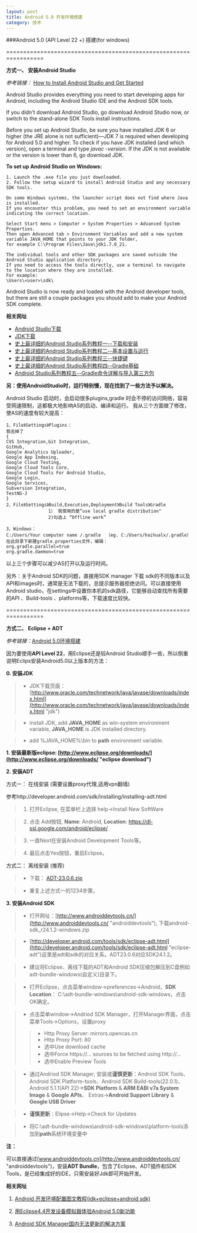 ```yaml
---
layout: post
title: Android 5.0 开发环境搭建
category: 技术
---
```


###Android 5.0 (API Level 22 +) 搭建(for windows)

=================================================================

**方式一、 安装Android Studio**

*参考链接：* [How to Install Android Studio and Get Started](https://www3.ntu.edu.sg/home/ehchua/programming/android/Android_HowTo.html "Markdown")

Android Studio provides everything you need to start developing apps for Android, including the Android Studio IDE and the Android SDK tools.

If you didn't download Android Studio, go download Android Studio now, or switch to the stand-alone SDK Tools install instructions.

Before you set up Android Studio, be sure you have installed JDK 6 or higher (the JRE alone is not sufficient)—JDK 7 is required when developing for Android 5.0 and higher. 
To check if you have JDK installed (and which version), open a terminal and type *javac -version*. If the JDK is not available or the version is lower than 6, go download JDK.

**To set up Android Studio on Windows:**

```
1. Launch the .exe file you just downloaded.
2. Follow the setup wizard to install Android Studio and any necessary SDK tools.

On some Windows systems, the launcher script does not find where Java is installed. 
If you encounter this problem, you need to set an environment variable indicating the correct location.

Select Start menu > Computer > System Properties > Advanced System Properties. 
Then open Advanced tab > Environment Variables and add a new system variable JAVA_HOME that points to your JDK folder, 
for example C:\Program Files\Java\jdk1.7.0_21.

The individual tools and other SDK packages are saved outside the Android Studio application directory. 
If you need to access the tools directly, use a terminal to navigate to the location where they are installed. 
For example: 
\Users\<user>\sdk\
```

Android Studio is now ready and loaded with the Android developer tools, 
but there are still a couple packages you should add to make your Android SDK complete.

**相关网址**

* [Android Studio下载](https://developer.android.com/sdk/index.html#top "Markdown")
* [JDK下载](http://www.oracle.com/technetwork/java/javase/downloads/jdk8-downloads-2133151.html "Markdown")
* [史上最详细的Android Studio系列教程一--下载和安装](http://segmentfault.com/a/1190000002401964 "Markdown")
* [史上最详细的Android Studio系列教程二--基本设置与运行](http://segmentfault.com/a/1190000002411926 "Markdown")
* [史上最详细的Android Studio系列教程三--快捷键](http://segmentfault.com/a/1190000002418983 "Markdown")
* [史上最详细的Android Studio系列教程四--Gradle基础](http://segmentfault.com/a/1190000002439306 "Markdown")
* [Android Studio系列教程五--Gradle命令详解与导入第三方包](http://segmentfault.com/a/1190000002464822 "Markdown")

**另：使用AndroidStudio时，运行特别慢，现在找到了一些方法予以解决。**

Android Studio 启动时，会启动很多plugins,gradle 时会不停的访问网络，容易受网速限制，这都极大地影响AS的启动、编译和运行。
我从三个方面做了修改，使AS的速度有较大提高：

```
1、File》Settings》Plugins：
我去掉了
{
CVS Integration,Git Integration, 
GitHub, 
Google Analytics Uploader,
Google App Indexing,
Google Cloud Testing,
Google Cloud Tools Core,
Google Cloud Tools For Android Studio,
Google Login,
Google Services,
Subversion Integration,
TestNG-J
}
2、File》Settings》Build,Execution,Deployment》Build Tools》Gradle
                1） 我使用的是“use local gradle distribution"
                2)勾选上 “Offline work”

3、Windows：
C:/Users/Your computer name /.gradle  （eg. C:/Users/haihualx/.gradle）
在此目录下新建gradle.properties文件，编辑：
org.gradle.parallel=true
org.gradle.daemon=true
```

以上三个步骤可以减少AS打开以及运行时间。

另外：关于Android SDK的问题，直接用SDK manager 下载 sdk的不同版本以及 API和images时，通常是无法下载的，总提示服务器拒绝访问。可以直接使用Android studio，在settings中设置你本机的sdk路径，它能够自动查找所有需要的API 、Build-tools 、platforms等，下载速度比较快。

=================================================================

**方式二、 Eclipse + ADT**

*参考链接：*[Android 5.0环境搭建](http://blog.csdn.net/yanzi1225627/article/details/45318069 "Markdown")

因为要使用**API Level 22**，用Eclipse还是较Android Studio顺手一些，所以侧重说明Eclips安装Android5.0以上版本的方法：

**0. 安装JDK**

> * JDK下载页面：[http://www.oracle.com/technetwork/java/javase/downloads/index.html](http://www.oracle.com/technetwork/java/javase/downloads/index.html "jdk")

> * install JDK, add **JAVA_HOME** as win-system environment variable, **JAVA_HOME** is JDK installed directory.

> * add %JAVA_HOME%\bin to **path** environment variable.

**1. 安装最新版eclipse:  [http://www.eclipse.org/downloads/](http://www.eclipse.org/downloads/ "eclipse download")**

**2. 安装ADT**

方式一： 在线安装 (需要设置proxy代理,适用vpn翻墙)

参考http://developer.android.com/sdk/installing/installing-adt.html

> 1. 打开Eclipse, 在菜单栏上选择 help->Install New SoftWare

> 2. 点击 Add按钮, **Name**: Android, **Location**: https://dl-ssl.google.com/android/eclipse/

> 3. 一直Next在安装Android Development Tools等。

> 4. 最后点击Yes按钮，重启Eclipse。

方式二： 离线安装 (推荐)

> * 下载： [ADT-23.0.6.zip](https://dl.google.com/android/ADT-23.0.6.zip "ADT")

> * 重复上述方式一的1234步骤。

**3. 安装Android SDK**

> * 打开网址：[http://www.androiddevtools.cn/](http://www.androiddevtools.cn/ "androiddevtools"), 下载android-sdk_r24.1.2-windows.zip

> * [http://developer.android.com/tools/sdk/eclipse-adt.html](http://developer.android.com/tools/sdk/eclipse-adt.html "eclipse-adt")这里是adt和sdk的对应关系。ADT23.0.6对应SDK24.1.2。

> * 建议将Eclipse、离线下载的ADT和Android SDK压缩包解压到C盘例如adt-bundle-windows(自定义)目录下。

> * 打开Eclipse，点击菜单window->preferences->Android，**SDK Location**： C:\adt-bundle-windows\android-sdk-windows，点击OK确定。

> * 点击菜单window->Andriod SDK Manager，打开Manager界面，点击菜单Tools->Options，设置proxy
> > * Http Proxy Server: mirrors.opencas.cn
> > * Http Proxy Port: 80
> > * 选中Use download cache
> > * 选中Force https://... sources to be fetched using http://...
> > * 选中Enable Preview Tools

> * 通过Andriod SDK Manager, 安装或**谨慎更新**：Android SDK Tools、Android SDK Platform-tools、Android SDK Build-tools(22.0.1)、
    Android 5.1.1(API 22)->**SDK Platform** & **ARM EABI v7a System Image** & **Google APIs**、
    Extras->**Android Support Library** & **Google USB Driver**

> * **谨慎更新**：Elipse->Help->Check for Updates

> * 将C:\adt-bundle-windows\android-sdk-windows\platform-tools添加到**path**系统环境变量中

**注：**

可以直接通过[www.androiddevtools.cn](http://www.androiddevtools.cn/ "androiddevtools")，安装**ADT Bundle**，包含了Eclipse、ADT插件和SDK Tools，是已经集成好的IDE，只需安装好Jdk即可开始开发。

**相关网址**

1. [Android 开发环境配置图文教程(jdk+eclipse+android sdk)](http://blog.csdn.net/webrobot/article/details/7304831 "Android")

2. [用Eclipse4.4开发设备模拟器体验Android 5.0新功能](http://blog.sina.com.cn/s/blog_5a6efa330102va0x.html "Android")

3. [Android SDK Manager国内无法更新的解决方案](http://www.linuxidc.com/Linux/2015-01/111958.htm "Android")
